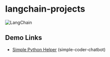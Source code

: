 # langchain-projects

![LangChain](https://camo.githubusercontent.com/15bb66de30057efbee0b42a12421b0bd1731a9c6b81e07c2ca1216b709bfb4ee/68747470733a2f2f696d672e736869656c64732e696f2f62616467652f4c616e67436861696e2d3163336333632e7376673f6c6f676f3d6c616e67636861696e266c6f676f436f6c6f723d7768697465) 

## Demo Links

- [Simple Python Helper](https://huggingface.co/spaces/zypchn/SimplePythonHelper) (simple-coder-chatbot) 
